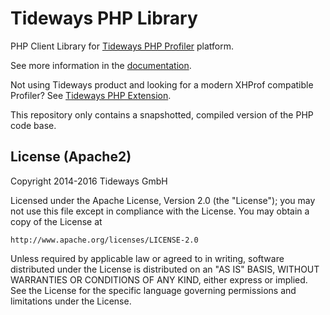 # Tideways PHP Library

PHP Client Library for [Tideways PHP Profiler](https://tideways.io) platform.

See more information in the [documentation](https://tideways.io/profiler/docs).

Not using Tideways product and looking for a modern XHProf compatible Profiler?
See [Tideways PHP Extension](https://github.com/tideways/php-profiler-extension).

This repository only contains a snapshotted, compiled version of the PHP code base.

## License (Apache2)

Copyright 2014-2016 Tideways GmbH

Licensed under the Apache License, Version 2.0 (the "License");
you may not use this file except in compliance with the License.
You may obtain a copy of the License at

    http://www.apache.org/licenses/LICENSE-2.0

Unless required by applicable law or agreed to in writing, software
distributed under the License is distributed on an "AS IS" BASIS,
WITHOUT WARRANTIES OR CONDITIONS OF ANY KIND, either express or implied.
See the License for the specific language governing permissions and
limitations under the License.
